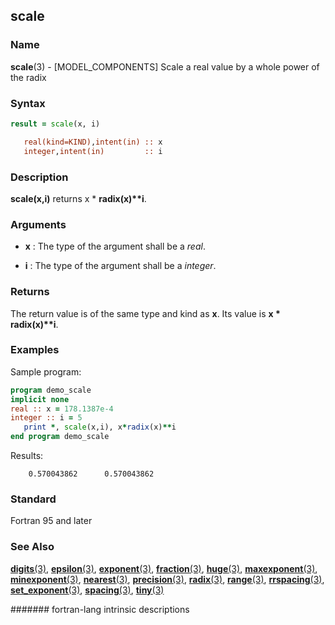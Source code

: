 ## scale
### __Name__

__scale__(3) - \[MODEL\_COMPONENTS\] Scale a real value by a whole power of the radix


### __Syntax__
```fortran
result = scale(x, i)

   real(kind=KIND),intent(in) :: x
   integer,intent(in)         :: i
```
### __Description__

__scale(x,i)__ returns x \* __radix(x)\*\*i__.

### __Arguments__

  - __x__
    : The type of the argument shall be a _real_.

  - __i__
    : The type of the argument shall be a _integer_.

### __Returns__

The return value is of the same type and kind as __x__. Its value is 
__x \* radix(x)\*\*i__.

### __Examples__

Sample program:

```fortran
program demo_scale
implicit none
real :: x = 178.1387e-4
integer :: i = 5
   print *, scale(x,i), x*radix(x)**i
end program demo_scale
```

Results:

```
    0.570043862      0.570043862
```

### __Standard__

Fortran 95 and later

### __See Also__

[__digits__(3)](DIGITS),
[__epsilon__(3)](EPSILON),
[__exponent__(3)](EXPONENT),
[__fraction__(3)](FRACTION),
[__huge__(3)](HUGE),
[__maxexponent__(3)](MAXEXPONENT),
[__minexponent__(3)](MINEXPONENT),
[__nearest__(3)](NEAREST),
[__precision__(3)](PRECISION),
[__radix__(3)](RADIX),
[__range__(3)](RANGE),
[__rrspacing__(3)](RRSPACING),
[__set\_exponent__(3)](SET_EXPONENT),
[__spacing__(3)](SPACING),
[__tiny__(3)](TINY)


####### fortran-lang intrinsic descriptions
